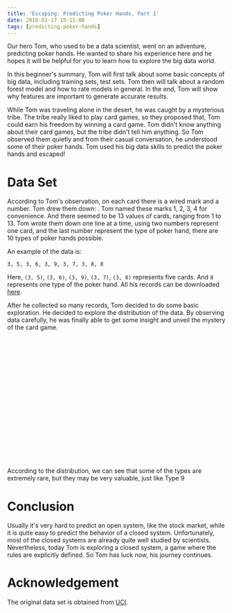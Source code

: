 ```yaml
---
title: 'Escaping: Predicting Poker Hands, Part 1'
date: 2016-01-17 15:11:08
tags: [predicting-poker-hands]
---
```

Our hero Tom, who used to be a data scientist, went on an adventure, predicting poker hands. He wanted to share his experience here and he hopes it will be helpful for you to learn how to explore the big data world.

In this beginner's summary, Tom will first talk about some basic concepts of big data, including training sets, test sets. Tom then will talk about a random forest model and how to rate models in general. In the end, Tom will show why features are important to generate accurate results.
<!-- more -->

While Tom was traveling alone in the desert, he was caught by a mysterious tribe. The tribe really liked to play card games, so they proposed that, Tom could earn his freedom by winning a card game. Tom didn't know anything about their card games, but the tribe didn't tell him anything. So Tom observed them quietly and from their casual conversation, he understood some of their poker hands. Tom used his big data skills to predict the poker hands and escaped!

# Data Set
According to Tom's observation, on each card there is a wired mark and a number. Tom drew them down: <i class="fa fa-gear"></i> <i class="fa fa-tree"></i> <i class="fa fa-fire"></i> <i class="fa fa-flash"></i>. Tom named these marks 1, 2, 3, 4 for convenience. And there seemed to be 13 values of cards, ranging from 1 to 13. Tom wrote them down one line at a time, using two numbers represent one card, and the last number represent the type of poker hand, there are 10 types of poker hands possible.

An example of the data is:

    3, 5, 3, 6, 3, 9, 3, 7, 3, 8, 8
Here, `(3, 5)`, `(3, 6)`, `(3, 9)`, `(3, 7)`, `(3, 8)` represents five cards. And `8` represents one type of the poker hand.  All his records can be downloaded [here](/2016/01/08/Escaping-Predicting-Poker-Hands-Part-1/poker-hand-training-true.data.zip).

After he collected so many records, Tom decided to do some basic exploration. He decided to explore the distribution of the data. By observing data carefully, he was finally able to get some insight and unveil the mystery of the card game.

<div id="category-destribution" style="height:300px;"></div>
According to the distribution, we can see that some of the types are extremely rare, but they may be very valuable, just like Type 9

# Conclusion
Usually it's very hard to predict an open system, like the stock market, while it is quite easy to predict the behavior of a closed system. Unfortunately, most of the closed systems are already quite well studied by scientists. Nevertheless, today Tom is exploring a closed system, a game where the rules are explicitly defined. So Tom has luck now, his journey continues.

# Acknowledgement
The original data set is obtained from [UCI](http://archive.ics.uci.edu/ml/machine-learning-databases/poker/ "UCI Data Set").

<script src="/js/echart/echarts.js"></script>
<script type="text/javascript">
    require.config({
        paths: {
            echarts: '/js/echart'
        }
    });

    require(
        [
            'echarts',
            'echarts/chart/bar' // 使用柱状图就加载bar模块，按需加载
        ],
        function (ec) {
            var myChart = ec.init(document.getElementById('category-destribution'));

            var option = {
                title : {
                    text: 'Type Bar Chart',
                    subtext: ''
                },
                tooltip : {
                    show: true
                },
                toolbox: {
                    show : true,
                    feature : {
                        dataView : {show: true, readOnly: true},
                        saveAsImage : {show: true}
                    }
                },
                calculable : true,
                xAxis : [
                    {
                        type : 'category',
                        data : ['Type 0','Type 1','Type 2','Type 3','Type 4','Type 5','Type 6','Type 7','Type 8','Type 9']
                    }
                ],
                yAxis : [
                    {
                       type: 'value',
                    }
                ],
                series : [
                    {
                        name:'Count',
                        type:'bar',
                        data:[12493,10599,1206,513,93,54,36,6,5,5],
                    },
                ]
            };


            // 为echarts对象加载数据
            myChart.setOption(option);
            window.onresize = function(){
                myChart.resize();    
             };
        }
    );
</script>
